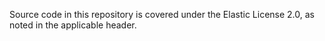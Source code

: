 Source code in this repository is covered under the Elastic License 2.0, as noted in the applicable header.
